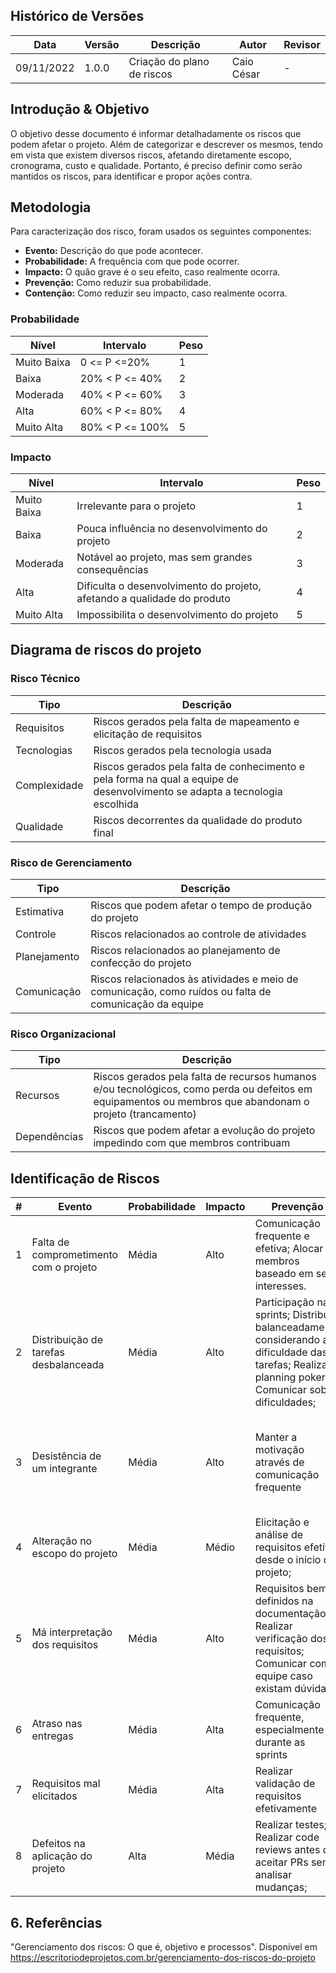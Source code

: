 ## Histórico de Versões

|    Data    | Versão |            Descrição           |       Autor     |    Revisor    |
|  --------  |  ----  |            ----------          | --------------- |    -------    |
| 09/11/2022 |  1.0.0 |  Criação do plano de riscos    |   Caio César    |       -       |

## Introdução & Objetivo

O objetivo desse documento é informar detalhadamente os riscos que podem afetar o projeto. Além de categorizar e descrever os mesmos, tendo em vista que existem diversos riscos, afetando diretamente escopo, cronograma, custo e qualidade. Portanto, é preciso definir como serão mantidos os riscos, para identificar e propor ações contra.

## Metodologia

Para caracterização dos risco, foram usados os seguintes componentes:

- **Evento:** Descrição do que pode acontecer.
- **Probabilidade:** A frequência com que pode ocorrer.
- **Impacto:** O quão grave é o seu efeito, caso realmente ocorra.
- **Prevenção:** Como reduzir sua probabilidade.
- **Contenção:** Como reduzir seu impacto, caso realmente ocorra.

### Probabilidade

|    Nível   | Intervalo |            Peso           |       
|  --------  |  ----  |            ----------          | 
| Muito Baixa | 0 <= P <=20% |  1    |  
| Baixa | 20% < P <= 40% |  2   |  
| Moderada | 40% < P <= 60% |  3    |  
| Alta| 60% < P <= 80% |  4    |  
| Muito Alta | 80% < P <= 100% |  5    |  

### Impacto

|    Nível   | Intervalo |            Peso           |       
|  --------  |  ----  |            ----------          | 
| Muito Baixa | Irrelevante para o projeto |  1    |  
| Baixa | Pouca influência no desenvolvimento do projeto |  2   |  
| Moderada | Notável ao projeto, mas sem grandes consequências |  3    |  
| Alta| Dificulta o desenvolvimento do projeto, afetando a qualidade do produto |  4    |  
| Muito Alta | Impossibilita o desenvolvimento do projeto |  5    |  

## Diagrama de riscos do projeto

###  Risco Técnico

| **Tipo** | **Descrição** |
| --- | --- |
| Requisitos | Riscos gerados pela falta de mapeamento e elicitação de requisitos |
| Tecnologias | Riscos gerados pela tecnologia usada |
| Complexidade | Riscos gerados pela falta de conhecimento e pela forma na qual a equipe de desenvolvimento se adapta a tecnologia escolhida |
| Qualidade | Riscos decorrentes da qualidade do produto final |

### Risco de Gerenciamento

| **Tipo** | **Descrição** |
| --- | --- |
| Estimativa | Riscos que podem afetar o tempo de produção do projeto|
| Controle | Riscos relacionados ao controle de atividades |
| Planejamento | Riscos relacionados ao planejamento de confecção do projeto |
| Comunicação | Riscos relacionados às atividades e meio de comunicação, como ruídos ou falta de comunicação da equipe |

### Risco Organizacional

| **Tipo** | **Descrição** |
| --- | --- |
| Recursos | Riscos gerados pela falta de recursos humanos e/ou tecnológicos, como perda ou defeitos em equipamentos ou membros que abandonam o projeto (trancamento) |
| Dependências | Riscos que podem afetar a evolução do projeto impedindo com que membros contribuam|

## Identificação de Riscos

| # | Evento | Probabilidade | Impacto | Prevenção | Contenção |
| - | ------ | ------------- | ------- | --------- | --------- |
| 1 | Falta de comprometimento com o projeto | Média | Alto | Comunicação frequente e efetiva; Alocar membros baseado em seus interesses. | Comunicar com o membro; Engajar membro para o projeto.  |
| 2 | Distribuição de tarefas desbalanceada | Média | Alto | Participação nas sprints; Distribuir balanceadamente considerando a dificuldade das tarefas; Realizar planning poker; Comunicar sobre dificuldades; | Realocação das tarefas; Realizar Planning Poker; |
| 3 | Desistência de um integrante | Média | Alto | Manter a motivação através de comunicação frequente | Realocação das tarefas; Distribuir tarefas baseado nos conhecimentos dos integrantes |
| 4 | Alteração no escopo do projeto | Média | Médio | Elicitação e análise de requisitos efetiva desde o início do projeto; | Documentar bem os novos itens; Validar os novos requisitos; |
| 5 | Má interpretação dos requisitos | Média | Alto | Requisitos bem definidos na documentação; Realizar verificação dos requisitos; Comunicar com a equipe caso existam dúvidas; | Aprimorar documentação dos requisitos |
| 6 | Atraso nas entregas | Média | Alta | Comunicação frequente, especialmente durante as sprints | Realocar tarefas atrasadas; Aumentar prioridade; |
| 7 | Requisitos mal elicitados | Média | Alta | Realizar validação de requisitos efetivamente | Comunicar o grupo; Levantar requisitos |
| 8 | Defeitos na aplicação do projeto | Alta | Média | Realizar testes; Realizar code reviews antes de aceitar PRs sem analisar mudanças; | Alocar membros para o hot fix; |

## 6. Referências

"Gerenciamento dos riscos: O que é, objetivo e processos". Disponível em https://escritoriodeprojetos.com.br/gerenciamento-dos-riscos-do-projeto
